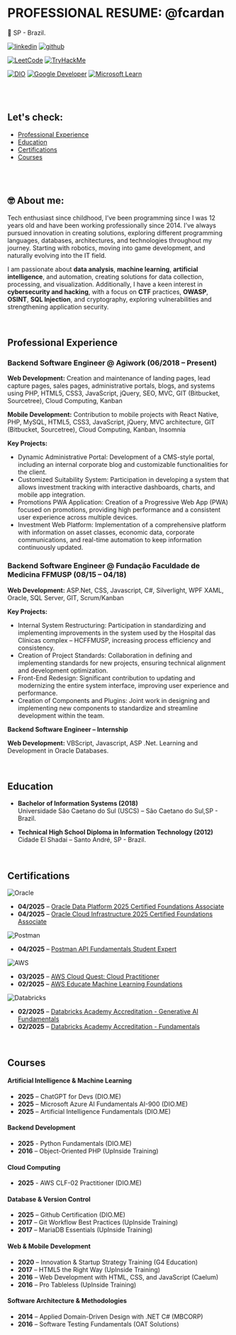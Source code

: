 # PROFESSIONAL RESUME: @fcardan
📍 SP - Brazil.

[![linkedin](https://img.shields.io/badge/linkedin-0A66C2?style=for-the-badge&logo=linkedin&logoColor=white)](https://www.linkedin.com/in/fcardan)
[![github](https://img.shields.io/badge/github-000000?style=for-the-badge&logo=github&logoColor=white)](https://github.com/fcardan)

[![LeetCode](https://img.shields.io/badge/LeetCode-FFA116?style=for-the-badge&logo=leetcode&logoColor=black)](https://leetcode.com/u/fcardan/)
[![TryHackMe](https://img.shields.io/badge/TryHackMe-212C42?style=for-the-badge&logo=tryhackme&logoColor=white)](https://tryhackme.com/p/Fcardan)

[![DIO](https://img.shields.io/badge/DIO-000000?style=for-the-badge&logo=)](https://www.dio.me/users/fecardan)
[![Google Developer](https://img.shields.io/badge/Google_Developer-4285F4?style=for-the-badge&logo=google&logoColor=white)](https://g.dev/felipecardan)
[![Microsoft Learn](https://img.shields.io/badge/Microsoft_Learn-0078D4?style=for-the-badge&logo=microsoft&logoColor=white)](https://learn.microsoft.com/pt-br/users/fcardan/)

<br>
<br>

## **Let's check:**
- [Professional Experience](#professional-experience)
- [Education](#education)
- [Certifications](#certifications)
- [Courses](#courses)

<br>
<br>

## 🤓 About me:
Tech enthusiast since childhood, I’ve been programming since I was 12 years old and have been working professionally since 2014. I’ve always pursued innovation in creating solutions, exploring different programming languages, databases, architectures, and technologies throughout my journey. Starting with robotics, moving into game development, and naturally evolving into the IT field.

I am passionate about **data analysis**, **machine learning**, **artificial intelligence**, and automation, creating solutions for data collection, processing, and visualization. Additionally, I have a keen interest in **cybersecurity and hacking**, with a focus on **CTF** practices, **OWASP**, **OSINT**, **SQL Injection**, and cryptography, exploring vulnerabilities and strengthening application security.

<br>

## Professional Experience

### **Backend Software Engineer** @  Agiwork (06/2018 – Present)

**Web Development:** Creation and maintenance of landing pages, lead capture pages, sales pages, administrative portals, blogs, and systems using PHP, HTML5, CSS3, JavaScript, jQuery, SEO, MVC, GIT (Bitbucket, Sourcetree), Cloud Computing, Kanban

**Mobile Development:** Contribution to mobile projects with React Native, PHP, MySQL, HTML5, CSS3, JavaScript, jQuery, MVC architecture, GIT (Bitbucket, Sourcetree), Cloud Computing, Kanban, Insomnia

**Key Projects:**
- Dynamic Administrative Portal: Development of a CMS-style portal, including an internal corporate blog and customizable functionalities for the client.
- Customized Suitability System: Participation in developing a system that allows investment tracking with interactive dashboards, charts, and mobile app integration.
- Promotions PWA Application: Creation of a Progressive Web App (PWA) focused on promotions, providing high performance and a consistent user experience across multiple devices.
- Investment Web Platform: Implementation of a comprehensive platform with information on asset classes, economic data, corporate communications, and real-time automation to keep information continuously updated.

### **Backend Software Engineer** @ Fundação Faculdade de Medicina FFMUSP (08/15 – 04/18)

**Web Development:** ASP.Net, CSS, Javascript, C#, Silverlight, WPF XAML, Oracle, SQL Server, GIT, Scrum/Kanban

**Key Projects:**
- Internal System Restructuring: Participation in standardizing and implementing improvements in the system used by the Hospital das Clínicas complex – HCFFMUSP, increasing process efficiency and consistency.
- Creation of Project Standards: Collaboration in defining and implementing standards for new projects, ensuring technical alignment and development optimization.
- Front-End Redesign: Significant contribution to updating and modernizing the entire system interface, improving user experience and performance.
- Creation of Components and Plugins: Joint work in designing and implementing new components to standardize and streamline development within the team.

**Backend Software Engineer – Internship**

**Web Development:** VBScript, Javascript, ASP .Net. Learning and Development in Oracle Databases.

<br>

## Education
- **Bachelor of Information Systems (2018)**\
Universidade São Caetano do Sul (USCS) – São Caetano do Sul,SP - Brazil.
  
- **Technical High School Diploma in Information Technology (2012)**\
Cidade El Shadai – Santo André, SP - Brazil.

<br>

## Certifications

![Oracle](https://img.shields.io/badge/Oracle-F80000?style=for-the-badge&logo=oracle&logoColor=white)
- **04/2025** – [Oracle Data Platform 2025 Certified Foundations Associate](https://catalog-education.oracle.com/ords/certview/sharebadge?id=885AA127653329F09732F2A7D4AC118AB9BDDC8DF10683D32F094F59A1728DCB)
- **04/2025** – [Oracle Cloud Infrastructure 2025 Certified Foundations Associate](https://catalog-education.oracle.com/ords/certview/sharebadge?id=092D413F5C127251E05F682308250FE04DBE14E77DFD3633A93EFB4393CD014F)

![Postman](https://img.shields.io/badge/Postman-FF6C37?style=for-the-badge&logo=postman&logoColor=white)
- **04/2025** – [Postman API Fundamentals Student Expert](https://badgr.com/public/assertions/cu0oiHJdTbKtyJ4FjfJgKw?identity__email=fecardan@gmail.com)

![AWS](https://img.shields.io/badge/AWS-%23FF9900.svg?style=for-the-badge&logo=amazon-aws&logoColor=white)
- **03/2025** – [AWS Cloud Quest: Cloud Practitioner](https://www.credly.com/badges/eac33eb3-5ce1-4c8d-b6d1-309e0256f147)
- **02/2025** – [AWS Educate Machine Learning Foundations](https://www.credly.com/badges/2956ca82-63a4-4515-9c08-39ace8fbf720)

![Databricks](https://img.shields.io/badge/Databricks-FF3621?style=for-the-badge&logo=databricks&logoColor=white)
- **02/2025** – [Databricks Academy Accreditation - Generative AI Fundamentals](https://credentials.databricks.com/2c5b34da-5137-4fb1-a8d9-87deba7d4ef7#acc.RO94UaSW)
- **02/2025** – [Databricks Academy Accreditation - Fundamentals](https://credentials.databricks.com/bf269a4c-8281-48d4-9581-03c76ac454b6#acc.ZeVfxlqK)

<br>

## Courses

#### Artificial Intelligence & Machine Learning
- **2025** – ChatGPT for Devs (DIO.ME)
- **2025** – Microsoft Azure AI Fundamentals AI-900 (DIO.ME)
- **2025** – Artificial Intelligence Fundamentals (DIO.ME)

#### Backend Development
- **2025** - Python Fundamentals (DIO.ME)
- **2016** – Object-Oriented PHP (UpInside Training)

#### Cloud Computing
- **2025** - AWS CLF-02 Practitioner (DIO.ME)

#### Database & Version Control  
- **2025** – Github Certification (DIO.ME)
- **2017** – Git Workflow Best Practices (UpInside Training)
- **2017** – MariaDB Essentials (UpInside Training)

#### Web & Mobile Development  
- **2020** – Innovation & Startup Strategy Training (G4 Education)
- **2017** – HTML5 the Right Way (UpInside Training)
- **2016** – Web Development with HTML, CSS, and JavaScript (Caelum)
- **2016** – Pro Tableless (UpInside Training)

#### Software Architecture & Methodologies  
- **2014** – Applied Domain-Driven Design with .NET C# (MBCORP)
- **2016** – Software Testing Fundamentals (OAT Solutions)
